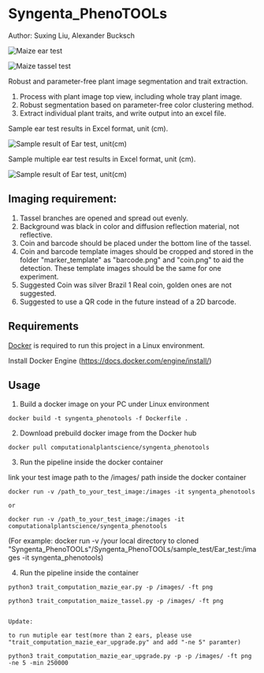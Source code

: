 # Syngenta_PhenoTOOLs

Author: Suxing Liu,  Alexander Bucksch 


![Maize ear test](../main/media/image_01.png) 

![Maize tassel test](../main/media/image_02.png) 

Robust and parameter-free plant image segmentation and trait extraction.

1. Process with plant image top view, including whole tray plant image.
2. Robust segmentation based on parameter-free color clustering method.
3. Extract individual plant traits, and write output into an excel file.

Sample ear test results in Excel format, unit (cm). 

![Sample result of Ear test, unit(cm)](../main/media/image_04.png)

Sample multiple ear test results in Excel format, unit (cm). 

![Sample result of Ear test, unit(cm)](../main/media/image_04.png)



## Imaging requirement:
1. Tassel branches are opened and spread out evenly. 
2. Background was black in color and diffusion reflection material, not reflective.
3. Coin and barcode should be placed under the bottom line of the tassel. 
4. Coin and barcode template images should be cropped and stored in the folder "marker_template" as "barcode.png" and "coin.png" to aid the detection. These template images should be the same for one experiment.
5. Suggested Coin was silver Brazil 1 Real coin, golden ones are not suggested. 
6. Suggested to use a QR code in the future instead of a 2D barcode. 

## Requirements

[Docker](https://www.docker.com/) is required to run this project in a Linux environment.

Install Docker Engine (https://docs.docker.com/engine/install/)

## Usage


1. Build a docker image on your PC under Linux environment
```shell
docker build -t syngenta_phenotools -f Dockerfile .
```
2. Download prebuild docker image from the Docker hub
```shell
docker pull computationalplantscience/syngenta_phenotools
```
3. Run the pipeline inside the docker container 

link your test image path to the /images/ path inside the docker container
 ```shell
docker run -v /path_to_your_test_image:/images -it syngenta_phenotools

or 

docker run -v /path_to_your_test_image:/images -it computationalplantscience/syngenta_phenotools

```
(For example: docker run -v /your local directory to cloned "Syngenta_PhenoTOOLs"/Syngenta_PhenoTOOLs/sample_test/Ear_test:/images -it syngenta_phenotools)

4. Run the pipeline inside the container
```shell
python3 trait_computation_mazie_ear.py -p /images/ -ft png

python3 trait_computation_maize_tassel.py -p /images/ -ft png


Update:

to run mutiple ear test(more than 2 ears, please use "trait_computation_mazie_ear_upgrade.py" and add "-ne 5" paramter)

python3 trait_computation_mazie_ear_upgrade.py -p -p /images/ -ft png -ne 5 -min 250000


```



